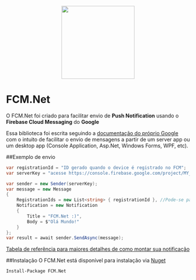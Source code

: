 <p align="center">
  <img src="https://raw.githubusercontent.com/angelobelchior/FCM.Net/master/FCM.Net.png" width="200">
</p>


# FCM.Net
O FCM.Net foi criado para facilitar envio de **Push Notification** usando o **Firebase Cloud Messaging** do **Google**

Essa biblioteca foi escrita seguindo a [documentação do próprio Google](https://firebase.google.com/docs/cloud-messaging/) com o intuito de facilitar o envio de mensagens a partir de um server app ou um desktop app (Console Application, Asp.Net, Windows Forms, WPF, etc).

##Exemplo de envio

```csharp
var registrationId = "ID gerado quando o device é registrado no FCM";
var serverKey = "acesse https://console.firebase.google.com/project/MY_PROJECT/settings/cloudmessaging";

var sender = new Sender(serverKey);
var message = new Message
{
    RegistrationIds = new List<string> { registrationId }, //Pode-se passar uma lista de devices...
    Notification = new Notification
    {
        Title = "FCM.Net :)",
        Body = $"Olá Mundo!"
    }
};
var result = await sender.SendAsync(message);
```

[Tabela de referência para maiores detalhes de como montar sua notificação](https://firebase.google.com/docs/cloud-messaging/http-server-ref#table1)

##Instalação
O FCM.Net está disponível para instalação via [Nuget](https://www.nuget.org/packages/FCM.Net/1.0.0)

```nuget
Install-Package FCM.Net
```
